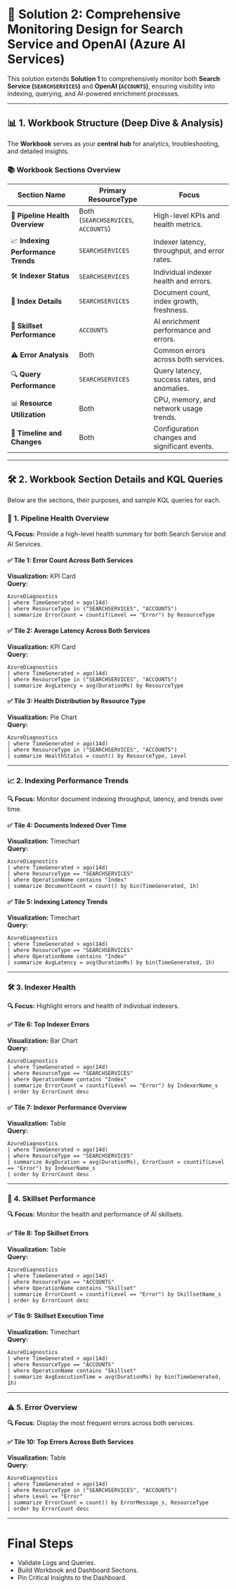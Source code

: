 
# 🚀 Solution 2: Comprehensive Monitoring Design for Search Service and OpenAI (Azure AI Services)

This solution extends **Solution 1** to comprehensively monitor both **Search Service (`SEARCHSERVICES`)** and **OpenAI (`ACCOUNTS`)**, ensuring visibility into indexing, querying, and AI-powered enrichment processes.

---

## 📊 1. Workbook Structure (Deep Dive & Analysis)

The **Workbook** serves as your **central hub** for analytics, troubleshooting, and detailed insights. 

### 📚 Workbook Sections Overview

| **Section Name**          | **Primary ResourceType** | **Focus**                                  |
|----------------------------|--------------------------|--------------------------------------------|
| 🚦 **Pipeline Health Overview** | Both (`SEARCHSERVICES`, `ACCOUNTS`) | High-level KPIs and health metrics.        |
| 📈 **Indexing Performance Trends** | `SEARCHSERVICES` | Indexer latency, throughput, and error rates. |
| 🛠️ **Indexer Status**       | `SEARCHSERVICES`       | Individual indexer health and errors.      |
| 📑 **Index Details**        | `SEARCHSERVICES`       | Document count, index growth, freshness.   |
| 🧠 **Skillset Performance**  | `ACCOUNTS`            | AI enrichment performance and errors.      |
| ⚠️ **Error Analysis**       | Both                  | Common errors across both services.        |
| 🔍 **Query Performance**    | `SEARCHSERVICES`       | Query latency, success rates, and anomalies. |
| 📊 **Resource Utilization**  | Both                  | CPU, memory, and network usage trends.     |
| 📅 **Timeline and Changes** | Both                  | Configuration changes and significant events. |

---

## 🛠️ 2. Workbook Section Details and KQL Queries

Below are the sections, their purposes, and sample KQL queries for each.

### 🚦 1. Pipeline Health Overview

**🔍 Focus:** Provide a high-level health summary for both Search Service and AI Services.

#### ✅ Tile 1: Error Count Across Both Services
**Visualization:** KPI Card  
**Query:**
```kql
AzureDiagnostics
| where TimeGenerated > ago(14d)
| where ResourceType in ("SEARCHSERVICES", "ACCOUNTS")
| summarize ErrorCount = countif(Level == "Error") by ResourceType
```

#### ✅ Tile 2: Average Latency Across Both Services
**Visualization:** KPI Card  
**Query:**
```kql
AzureDiagnostics
| where TimeGenerated > ago(14d)
| where ResourceType in ("SEARCHSERVICES", "ACCOUNTS")
| summarize AvgLatency = avg(DurationMs) by ResourceType
```

#### ✅ Tile 3: Health Distribution by Resource Type
**Visualization:** Pie Chart  
**Query:**
```kql
AzureDiagnostics
| where TimeGenerated > ago(14d)
| where ResourceType in ("SEARCHSERVICES", "ACCOUNTS")
| summarize HealthStatus = count() by ResourceType, Level
```

---

### 📈 2. Indexing Performance Trends

**🔍 Focus:** Monitor document indexing throughput, latency, and trends over time.

#### ✅ Tile 4: Documents Indexed Over Time
**Visualization:** Timechart  
**Query:**
```kql
AzureDiagnostics
| where TimeGenerated > ago(14d)
| where ResourceType == "SEARCHSERVICES"
| where OperationName contains "Index"
| summarize DocumentCount = count() by bin(TimeGenerated, 1h)
```

#### ✅ Tile 5: Indexing Latency Trends
**Visualization:** Timechart  
**Query:**
```kql
AzureDiagnostics
| where TimeGenerated > ago(14d)
| where ResourceType == "SEARCHSERVICES"
| where OperationName contains "Index"
| summarize AvgLatency = avg(DurationMs) by bin(TimeGenerated, 1h)
```

---

### 🛠️ 3. Indexer Health

**🔍 Focus:** Highlight errors and health of individual indexers.

#### ✅ Tile 6: Top Indexer Errors
**Visualization:** Bar Chart  
**Query:**
```kql
AzureDiagnostics
| where TimeGenerated > ago(14d)
| where ResourceType == "SEARCHSERVICES"
| where OperationName contains "Index"
| summarize ErrorCount = countif(Level == "Error") by IndexerName_s
| order by ErrorCount desc
```

#### ✅ Tile 7: Indexer Performance Overview
**Visualization:** Table  
**Query:**
```kql
AzureDiagnostics
| where TimeGenerated > ago(14d)
| where ResourceType == "SEARCHSERVICES"
| summarize AvgDuration = avg(DurationMs), ErrorCount = countif(Level == "Error") by IndexerName_s
| order by ErrorCount desc
```

---

### 🧠 4. Skillset Performance

**🔍 Focus:** Monitor the health and performance of AI skillsets.

#### ✅ Tile 8: Top Skillset Errors
**Visualization:** Table  
**Query:**
```kql
AzureDiagnostics
| where TimeGenerated > ago(14d)
| where ResourceType == "ACCOUNTS"
| where OperationName contains "Skillset"
| summarize ErrorCount = countif(Level == "Error") by SkillsetName_s
| order by ErrorCount desc
```

#### ✅ Tile 9: Skillset Execution Time
**Visualization:** Timechart  
**Query:**
```kql
AzureDiagnostics
| where TimeGenerated > ago(14d)
| where ResourceType == "ACCOUNTS"
| where OperationName contains "Skillset"
| summarize AvgExecutionTime = avg(DurationMs) by bin(TimeGenerated, 1h)
```

---

### ⚠️ 5. Error Overview

**🔍 Focus:** Display the most frequent errors across both services.

#### ✅ Tile 10: Top Errors Across Both Services
**Visualization:** Table  
**Query:**
```kql
AzureDiagnostics
| where TimeGenerated > ago(14d)
| where ResourceType in ("SEARCHSERVICES", "ACCOUNTS")
| where Level == "Error"
| summarize ErrorCount = count() by ErrorMessage_s, ResourceType
| order by ErrorCount desc
```

---

# Final Steps

- Validate Logs and Queries.
- Build Workbook and Dashboard Sections.
- Pin Critical Insights to the Dashboard.
